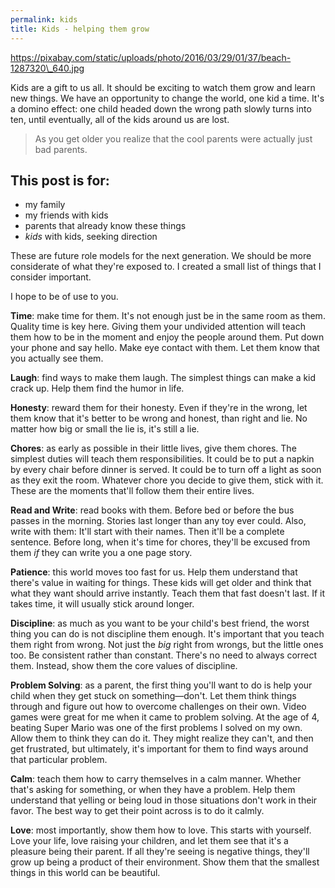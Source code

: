 ```yaml
---
permalink: kids
title: Kids - helping them grow
---
```


https://pixabay.com/static/uploads/photo/2016/03/29/01/37/beach-1287320\_640.jpg

Kids are a gift to us all. It should be exciting to watch them grow and learn new things. We have an opportunity to change the world, one kid a time. It's a domino effect: one child headed down the wrong path slowly turns into ten, until eventually, all of the kids around us are lost. 

> As you get older you realize that the cool parents were actually just bad parents.

## This post is for:

- my family
- my friends with kids
- parents that already know these things
- *kids* with kids, seeking direction

These are future role models for the next generation. We should be more considerate of what they're exposed to. I created a small list of things that I consider important.

I hope to be of use to you.

**Time**: make time for them. It's not enough just be in the same room as them.  Quality time is key here. Giving them your undivided attention will teach them how to be in the moment and enjoy the people around them. Put down your phone and say hello. Make eye contact with them. Let them know that you actually see them.

**Laugh**: find ways to make them laugh. The simplest things can make a kid crack up. Help them find the humor in life.

**Honesty**: reward them for their honesty. Even if they're in the wrong, let them know that it's better to be wrong and honest, than right and lie. No matter how big or small the lie is, it's still a lie.

**Chores**: as early as possible in their little lives, give them chores. The simplest duties will teach them responsibilities. It could be to put a napkin by every chair before dinner is served. It could be to turn off a light as soon as they exit the room. Whatever chore you decide to give them, stick with it. These are the moments that'll follow them their entire lives.

**Read and Write**: read books with them. Before bed or before the bus passes in the morning. Stories last longer than any toy ever could. Also, write with them: It'll start with their names. Then it'll be a complete sentence. Before long, when it's time for chores, they'll be excused from them *if* they can write you a one page story.

**Patience**: this world moves too fast for us. Help them understand that there's value in waiting for things. These kids will get older and think that what they want should arrive instantly. Teach them that fast doesn't last. If it takes time, it will usually stick around longer. 

**Discipline**: as much as you want to be your child's best friend, the worst thing you can do is not discipline them enough. It's important that you teach them right from wrong. Not just the *big* right from wrongs, but the little ones too. Be consistent rather than constant. There's no need to always correct them. Instead, show them the core values of discipline.

**Problem Solving**: as a parent, the first thing you'll want to do is help your child when they get stuck on something—don't. Let them think things through and figure out how to overcome challenges on their own. Video games were great for me when it came to problem solving. At the age of 4, beating Super Mario was one of the first problems I solved on my own. Allow them to think they can do it. They might realize they can't, and then get frustrated, but ultimately, it's important for them to find ways around that particular problem.

**Calm**: teach them how to carry themselves in a calm manner. Whether that's asking for something, or when they have a problem. Help them understand that yelling or being loud in those situations don't work in their favor. The best way to get their point across is to do it calmly.

**Love**: most importantly, show them how to love. This starts with yourself. Love your life, love raising your children, and let them see that it's a pleasure being their parent. If all they're seeing is negative things, they'll grow up being a product of their environment. Show them that the smallest things in this world can be beautiful.
